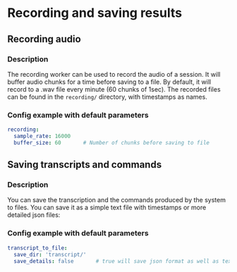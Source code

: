 # Recording and saving results

## Recording audio
### Description

The recording worker can be used to record the audio of a session. It will buffer audio chunks for a time before 
saving to a file. By default, it will record to a .wav file every minute (60 chunks of 1sec). 
The recorded files can be found in the `recording/` directory, with timestamps as names.

### Config example with default parameters
```yaml
recording:
  sample_rate: 16000
  buffer_size: 60       # Number of chunks before saving to file
```

## Saving transcripts and commands

### Description

You can save the transcription and the commands produced by the system to files. 
You can save it as a simple text file with timestamps or more detailed json files:

### Config example with default parameters
```yaml
transcript_to_file:
  save_dir: 'transcript/'
  save_details: false       # true will save json format as well as text.
```
